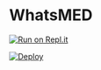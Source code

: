 # WhatsMED


[![Run on Repl.it](https://repl.it/badge/github/quiec/whatsasena)](https://replit.com/@whoisMED/WhatsMED?v=1)


[![Deploy](https://www.herokucdn.com/deploy/button.svg)](https://heroku.com/deploy?template=https://github.com/whoisMED/WhatsMED)
